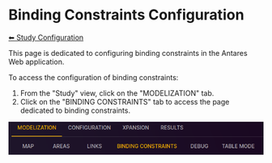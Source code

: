# Binding Constraints Configuration

[⬅ Study Configuration](../2-study.md)

This page is dedicated to configuring binding constraints in the Antares Web application.

To access the configuration of binding constraints:

1. From the "Study" view, click on the "MODELIZATION" tab.
2. Click on the "BINDING CONSTRAINTS" tab to access the page dedicated to binding constraints.

![04-binding-constraints.tab.png](../../assets/media/user-guide/study/04-binding-constraints.tab.png)

